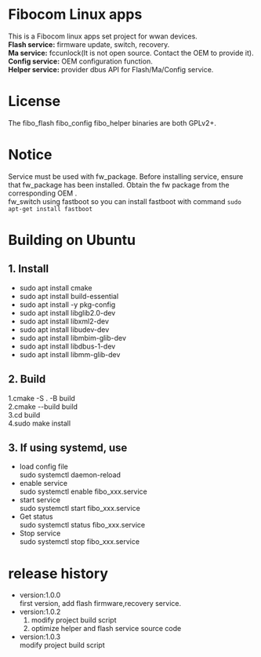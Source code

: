 # Fibocom Linux apps
This is a Fibocom linux apps set project for wwan devices.<br>
  **Flash service:** firmware update, switch, recovery.<br>
  **Ma service:** fccunlock(It is not open source. Contact the OEM to provide it).<br>
  **Config service:** OEM configuration function.<br>
  **Helper service:** provider dbus API for Flash/Ma/Config service.<br>

# License
The fibo_flash fibo_config  fibo_helper binaries are both GPLv2+.<br>

# Notice
  Service must be used with fw_package. Before installing service, ensure that fw_package has been installed. Obtain the fw package from the corresponding OEM .<br>
  fw_switch using fastboot so you can install fastboot with command `sudo apt-get install fastboot`<br>

# Building on Ubuntu

## 1. Install

- sudo apt install cmake<br>
- sudo apt install build-essential<br>
- sudo apt install -y pkg-config<br>
- sudo apt install libglib2.0-dev<br>
- sudo apt install libxml2-dev<br>
- sudo apt install libudev-dev<br>
- sudo apt install libmbim-glib-dev<br>
- sudo apt install libdbus-1-dev<br>
- sudo apt install libmm-glib-dev<br>

## 2. Build
1.cmake -S . -B build<br>
2.cmake --build build<br>
3.cd build<br>
4.sudo make install<br>

## 3. If using systemd, use
- load config file<br>
  sudo systemctl daemon-reload
- enable service<br>
  sudo systemctl enable fibo_xxx.service<br>
- start service<br>
	sudo systemctl start fibo_xxx.service<br>
- Get status<br>
	sudo systemctl status fibo_xxx.service<br>
- Stop service<br>
	sudo systemctl stop fibo_xxx.service<br>

# release history
- version:1.0.0<br>
  first version, add  flash firmware,recovery  service.<br>
- version:1.0.2<br>
  1. modify project build script<br>
  2. optimize helper and flash service source code<br>
- version:1.0.3<br>
  modify project build script<br>

